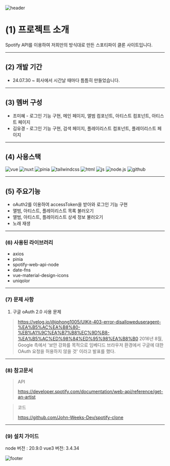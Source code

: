 <div align=left>
  
![header](https://capsule-render.vercel.app/api?type=venom&color=1db954&height=260&section=header&text=Spotify%20Clone&fontSize=90&fontColor=191919)

# (1) 프로젝트 소개
Spotify API를 이용하여 저희만의 방식대로 만든 스포티파이 클론 사이트입니다.

--------------------------------------------------------

## (2) 개발 기간
* 24.07.30 ~
회사에서 시간날 때마다 틈틈히 만들었습니다.

--------------------------------------------------------

## (3) 멤버 구성
- 조미혜 - 로그인 기능 구현, 메인 페이지, 앨범 컴포넌트, 아티스트 컴포넌트, 아티스트 페이지
- 김유경 - 로그인 기능 구현, 검색 페이지, 플레이리스트 컴포넌트, 플레이리스트 페이지

--------------------------------------------------------

## (4) 사용스택
![vue](https://img.shields.io/badge/Vue.js-35495E?style=for-the-badge&logo=vue.js&logoColor=4FC08D)
![nuxt](https://img.shields.io/badge/Nuxtjs-1db954?style=for-the-badge&logo=Nuxt.js&logoColor=#00DC82)
![pinia](https://img.shields.io/badge/pinia-ffd859?style=for-the-badge&logo=pinia&logoColor=black)
![tailwindcss](https://img.shields.io/badge/Tailwind_CSS-38B2AC?style=for-the-badge&logo=tailwind-css&logoColor=white)
![html](https://img.shields.io/badge/HTML5-E34F26?style=for-the-badge&logo=html5&logoColor=white)
![js](https://img.shields.io/badge/JavaScript-F7DF1E?style=for-the-badge&logo=JavaScript&logoColor=white)
![node.js](https://img.shields.io/badge/Node.js-43853D?style=for-the-badge&logo=node.js&logoColor=white)
![github](https://img.shields.io/badge/GitHub-100000?style=for-the-badge&logo=github&logoColor=white)

--------------------------------------------------------

## (5) 주요기능
- oAuth2를 이용하여 accessToken을 받아와 로그인 기능 구현
- 앨범, 아티스트, 플레이리스트 목록 불러오기
- 앨범, 아티스트, 플레이리스트 상세 정보 불러오기
- 노래 재생

--------------------------------------------------------

### (6) 사용된 라이브러리
- axios
- pinia
- spotify-web-api-node
- date-fns
- vue-material-design-icons
- uniqolor

--------------------------------------------------------

### (7) 문제 사항


1. 구글 oAuth 2.0 사용 문제
> https://velog.io/@jphong1005/UIKit-403-error-disalloweduseragent-%EA%B5%AC%EA%B8%80-%EB%A1%9C%EA%B7%B8%EC%9D%B8-%EA%B5%AC%ED%98%84%ED%95%98%EA%B8%B0
> 2016년 8월, Google 측에서 '보안 강화를 목적으로 임베디드 브라우저 환경에서 구글에 대한 OAuth 요청을 허용하지 않을 것' 이라고 발표를 했다.
> 
--------------------------------------------------------

### (8) 참고문서
> API
>
> https://developer.spotify.com/documentation/web-api/reference/get-an-artist


> 코드
>
> https://github.com/John-Weeks-Dev/spotify-clone

--------------------------------------------------------

### (9) 설치 가이드
node 버전 : 20.9.0
vue3 버전: 3.4.34

![footer](https://capsule-render.vercel.app/api?section=footer&type=waving&color=7F7FD5)

</div>



